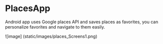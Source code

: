 # PlacesApp
Android app uses Google places API and saves places as favorites, you can personalize favorites and navigate to them easily. 

![image] (static/images/places_Screens1.png)

